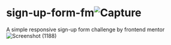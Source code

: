 # sign-up-form-fm![Capture](https://user-images.githubusercontent.com/107418254/181174521-44d91979-c6a4-4d59-8ed7-04f9eebf5221.PNG)

A simple responsive sign-up form challenge by frontend mentor
![Screenshot (1188)](https://user-images.githubusercontent.com/107418254/181174548-da9978a1-0f76-4f98-bb8c-406475ef754e.png)
